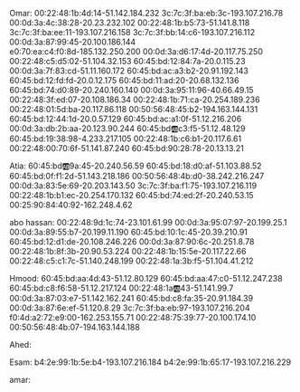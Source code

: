 Omar: 
00:22:48:1b:4d:14-51.142.184.232
3c:7c:3f:ba:eb:3c-193.107.216.78
00:0d:3a:4c:38:28-20.23.232.102
00:22:48:1b:b5:73-51.141.8.118
3c:7c:3f:ba:ee:11-193.107.216.158
3c:7c:3f:bb:14:c6-193.107.216.112
00:0d:3a:87:99:45-20.100.186.144  
e0:70:ea:c4:f0:8d-185.132.250.200
00:0d:3a:d6:17:4d-20.117.75.250
00:22:48:c5:d5:02-51.104.32.153
60:45:bd:12:84:7a-20.0.115.23
00:0d:3a:7f:83:cd-51.11.160.172
60:45:bd:ac:a3:b2-20.91.192.143
60:45:bd:12:fd:fd-20.0.12.175
60:45:bd:11:ad:20-20.68.132.136
60:45:bd:74:d0:89-20.240.160.140
00:0d:3a:95:11:96-40.66.49.15
00:22:48:3f:ed:07-20.108.186.34
00:22:48:1b:71:ca-20.254.189.236
00:22:48:01:5d:ba-20.117.86.118
00:50:56:48:45:b2-194.163.144.131
60:45:bd:12:44:1d-20.0.57.129
60:45:bd:ac:a1:0f-51.12.216.206
00:0d:3a:db:2b:aa-20.123.90.244
60:45:bd:ab:c3:f5-51.12.48.129
60:45:bd:19:38:98-4.233.217.105
00:22:48:1b:c6:b1-20.117.6.61
00:22:48:00:70:6f-51.141.87.240
60:45:bd:90:28:78-20.13.13.21



Atia: 
60:45:bd:ab:9a:45-20.240.56.59
60:45:bd:18:d0:af-51.103.88.52
60:45:bd:0f:f1:2d-51.143.218.186
00:50:56:48:4b:d0-38.242.216.247
00:0d:3a:83:5e:69-20.203.143.50
3c:7c:3f:ba:f1:75-193.107.216.119
00:22:48:1b:b1:ec-20.254.170.132
60:45:bd:74:ed:2f-20.240.53.15
00:25:90:84:40:92-162.248.4.62

abo hassan: 
00:22:48:9d:1c:74-23.101.61.99
00:0d:3a:95:07:97-20.199.25.1
00:0d:3a:89:55:b7-20.199.11.190
60:45:bd:10:1c:45-20.39.210.91
60:45:bd:12:d1:de-20.108.246.226
00:0d:3a:87:90:6c-20.251.8.78
00:22:48:1b:8f:3b-20.90.53.224
00:22:48:1b:15:5e-20.117.22.66
00:22:48:c5:c1:7c-51.140.248.199
00:22:48:1a:3b:f5-51.104.41.212

Hmood: 
60:45:bd:aa:4d:43-51.12.80.129
60:45:bd:aa:47:c0-51.12.247.238
60:45:bd:c8:f6:58-51.12.217.124 
00:22:48:1a:ab:43-51.141.99.7
00:0d:3a:87:03:e7-51.142.162.241
60:45:bd:c8:fa:35-20.91.184.39
00:0d:3a:87:6e:ef-51.120.8.29
3c:7c:3f:ba:eb:97-193.107.216.204
f0:4d:a2:72:e9:00-162.253.155.71
00:22:48:75:39:77-20.100.174.10
00:50:56:48:4b:07-194.163.144.188



Ahed: 


Esam: 
b4:2e:99:1b:5e:b4-193.107.216.184
b4:2e:99:1b:65:17-193.107.216.229

amar: 
